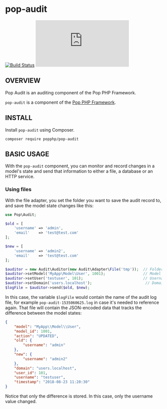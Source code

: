 pop-audit
=========

[![Build Status](https://travis-ci.org/popphp/pop-audit.svg?branch=master)](https://travis-ci.org/popphp/pop-audit)
[![Coverage Status](http://cc.popphp.org/coverage.php?comp=pop-audit)](http://cc.popphp.org/pop-audit/)

OVERVIEW
--------
Pop Audit is an auditing component of the Pop PHP Framework.

`pop-audit` is a component of the [Pop PHP Framework](http://www.popphp.org/).

INSTALL
-------

Install `pop-audit` using Composer.

    composer require popphp/pop-audit

BASIC USAGE
-----------

With the `pop-audit` component, you can monitor and record changes in a model's
state and send that information to either a file, a database or an HTTP service.

### Using files

With the file adapter, you set the folder you want to save the audit record to,
and save the model state changes like this:

```php
use Pop\Audit;

$old = [
    'username' => 'admin',
    'email'    => 'test@test.com'
];

$new = [
    'username' => 'admin2',
    'email'    => 'test@test.com'
];

$auditor = new Audit\Auditor(new Audit\Adapter\File('tmp'));  // Folder
$auditor->setModel('MyApp\Model\User', 1001);                 // Model name and model ID
$auditor->setUser('testuser', 101);                           // Username and user ID (optional)
$auditor->setDomain('users.localhost');                        // Domain (optional)
$logFile = $auditor->send($old, $new);
```

In this case, the variable `$logFile` would contain the name of the audit log file,
for example `pop-audit-1535060625.log` in case it's needed to reference again.
That file will contain the JSON-encoded data that tracks the difference between the
model states:

```json
{
    "model": "MyApp\\Model\\User",
    "model_id": 1001,
    "action": "UPDATED",
    "old": {
        "username": "admin"
    },
    "new": {
        "username": "admin2"
    },
    "domain": "users.localhost",
    "user_id": 101,
    "username": "testuser",
    "timestamp": "2018-08-23 11:20:30"
}
```

Notice that only the difference is stored. In this case, only the username value changed.

